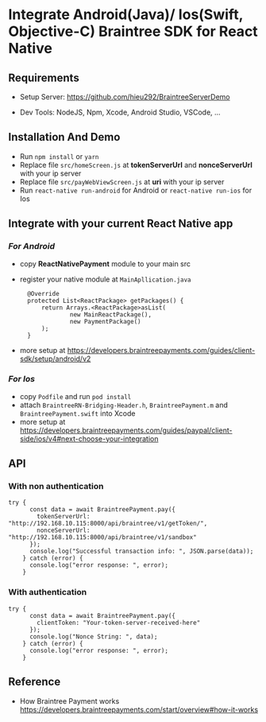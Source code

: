 # Integrate Android(Java)/ Ios(Swift, Objective-C) Braintree SDK for React Native

## **Requirements**

- Setup Server: https://github.com/hieu292/BraintreeServerDemo

- Dev Tools: NodeJS, Npm, Xcode, Android Studio, VSCode, ...

## **Installation And Demo**

- Run `npm install` or `yarn`
- Replace file `src/homeScreen.js` at **tokenServerUrl** and **nonceServerUrl** with your ip server
- Replace file `src/payWebViewScreen.js` at **uri** with your ip server
- Run `react-native run-android` for Android or `react-native run-ios` for Ios

## **Integrate with your current React Native app**

### _For Android_

- copy **ReactNativePayment** module to your main src
- register your native module at `MainApllication.java`

        @Override
        protected List<ReactPackage> getPackages() {
            return Arrays.<ReactPackage>asList(
                    new MainReactPackage(),
                    new PaymentPackage()
            );
        }

- more setup at https://developers.braintreepayments.com/guides/client-sdk/setup/android/v2

### _For Ios_

- copy `Podfile` and run `pod install`
- attach `BraintreeRN-Bridging-Header.h`, `BraintreePayment.m` and `BraintreePayment.swift` into Xcode
- more setup at https://developers.braintreepayments.com/guides/paypal/client-side/ios/v4#next-choose-your-integration

## API 
### With non authentication
    try {
          const data = await BraintreePayment.pay({
            tokenServerUrl: "http://192.168.10.115:8000/api/braintree/v1/getToken/",
            nonceServerUrl: "http://192.168.10.115:8000/api/braintree/v1/sandbox"
          });
          console.log("Successful transaction info: ", JSON.parse(data));
        } catch (error) {
          console.log("error response: ", error);
        }

### With authentication
    try {
          const data = await BraintreePayment.pay({
            clientToken: "Your-token-server-received-here"
          });
          console.log("Nonce String: ", data);
        } catch (error) {
          console.log("error response: ", error);
        }
        
## Reference
- How Braintree Payment works https://developers.braintreepayments.com/start/overview#how-it-works
